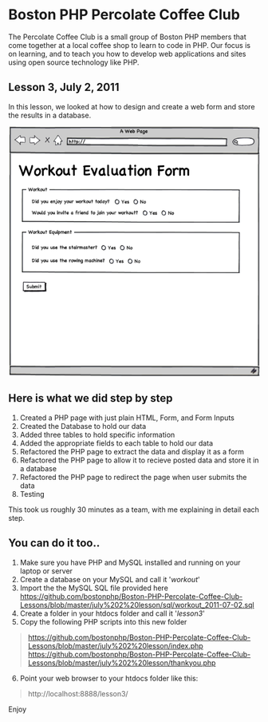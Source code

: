 # Boston PHP Percolate Coffee Club
The Percolate Coffee Club is a small group of Boston PHP members that come together at a local coffee shop to learn to code in PHP. Our focus is on learning, and to teach you how to develop web applications and sites using open source technology like PHP.

## Lesson 3, July 2, 2011 
In this lesson, we looked at how to design and create a web form and store the results in a database.

![Workout Eval Form](https://github.com/bostonphp/Boston-PHP-Percolate-Coffee-Club-Lessons/raw/master/july%202%20lesson/index.png "Mockup")

## Here is what we did step by step
1. Created a PHP page with just plain HTML, Form, and Form Inputs
2. Created the Database to hold our data
3. Added three tables to hold specific information
4. Added the appropriate fields to each table to hold our data
5. Refactored the PHP page to extract the data and display it as a form
6. Refactored the PHP page to allow it to recieve posted data and store it in a database
7. Refactored the PHP page to redirect the page when user submits the data
8. Testing

This took us roughly 30 minutes as a team, with me explaining in detail each step.

## You can do it too..
1. Make sure you have PHP and MySQL installed and running on your laptop or server
2. Create a database on your MySQL and call it '*workout*'
3. Import the the MySQL SQL file provided here
https://github.com/bostonphp/Boston-PHP-Percolate-Coffee-Club-Lessons/blob/master/july%202%20lesson/sql/workout_2011-07-02.sql
4. Create a folder in your htdocs folder and call it '*lesson3*'
5. Copy the following PHP scripts into this new folder
> https://github.com/bostonphp/Boston-PHP-Percolate-Coffee-Club-Lessons/blob/master/july%202%20lesson/index.php
> https://github.com/bostonphp/Boston-PHP-Percolate-Coffee-Club-Lessons/blob/master/july%202%20lesson/thankyou.php
6. Point your web browser to your htdocs folder like this:
> http://localhost:8888/lesson3/

Enjoy